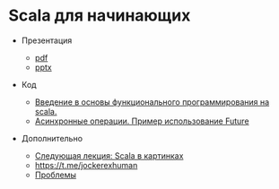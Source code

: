 # Scala для начинающих
- Презентация
    - [pdf](scalaInPictures1.0.pdf)
    - [pptx](scalaInPictures1.0.pptx)  
- Код
    - [ Введение в основы функционального программирования на scala.](src/main/scala/Beginning1.scala)
    - [Асинхронные операции. Пример использование Future](src/main/scala/FutureEasy2.scala)

- Дополнительно
    - [Следующая лекция: Scala в картинках](https://github.com/salamandraa/ScalaInPictures)
    - https://t.me/jockerexhuman
    - [Проблемы](https://www.xmind.net/m/T4PFT4/)
    
